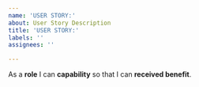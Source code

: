 ```yaml
---
name: 'USER STORY:'
about: User Story Description
title: 'USER STORY:'
labels: ''
assignees: ''

---
```


As a **role** I can **capability** so that I can **received benefit**.
